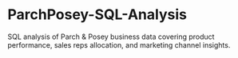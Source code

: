 # ParchPosey-SQL-Analysis
SQL analysis of Parch &amp; Posey business data covering product performance, sales reps allocation, and marketing channel insights.
